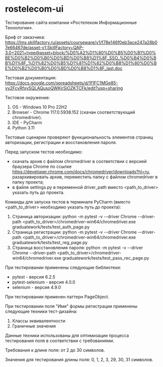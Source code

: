 # rostelecom-ui

Тестирование сайта компании «Ростелеком Информационные Технологии».

Бриф от заказчика: https://lms.skillfactory.ru/assets/courseware/v1/f78e146f0eb3ace247a28b07e66467de/asset-v1:SkillFactory+QAP-3.0+2021+type@asset+block/%D0%A2%D1%80%D0%B5%D0%B1%D0%BE%D0%B2%D0%B0%D0%BD%D0%B8%D1%8F_SSO_%D0%B4%D0%BB%D1%8F_%D1%82%D0%B5%D1%81%D1%82%D0%B8%D1%80%D0%BE%D0%B2%D0%B0%D0%BD%D0%B8%D1%8F_last.doc

Тестовая документация: https://docs.google.com/spreadsheets/d/1f1FC1MGe85-yy2FcyRfxySQLAQusoQWKjrSiOZKTCFk/edit?usp=sharing

Тестовое окружение:
1. OS - Windows 10 Pro 22H2
2. Browser - Chrome 117.0.5938.152 (скачан соответствующий chromedriver).
3. IDE - PyCharm
4. Python 3.11

Тестовые сценарии проверяют функциональность элементов страниц авторизации, регистрации и восстановления пароля.

Перед запуском тестов необходимо:
- скачать архив с файлом chromedriver в соответствии с версией браузера Chrome по ссылке https://developer.chrome.com/docs/chromedriver/downloads?hl=ru, разархивировать архив, переместить папку с файлом chromedriver в папку проекта;
- в файле settings.py в переменной driver_path вместо <path_to_driver> указать путь до проекта.

Команды для запуска тестов в терминале PyCharm (вместо <path_to_driver> необходимо указать путь до проекта):
1. Страница авторизации: python -m pytest -v --driver Chrome --driver-path <path_to_driver>/chromedriver-win64/chromedriver.exe graduatework/tests/test_auth_page.py
2. Страница регистрации: python -m pytest -v --driver Chrome --driver-path <path_to_driver>/chromedriver-win64/chromedriver.exe graduatework/tests/test_reg_page.py
3. Страница восстановления пароля: python -m pytest -v --driver Chrome --driver-path <path_to_driver>/chromedriver-win64/chromedriver.exe graduatework/tests/test_pass_rec_page.py

При тестировании применены следующие библиотеки:
- pytest - версия 6.2.5
- pytest-selenium - версия 4.0.0
- selenium - версия 4.9.0

При тестировании применен паттерн PageObject.

При тестировании поля "Имя" формы регистрации применены следующие техники тест-дизайна:
1. Классы эквивалентности
2. Граничные значения

Данные техники использованы для оптимизации процесса тестирования поля в соответствии с требованиями.

Требования к длине поля: от 2 до 30 символов.

Значения для тестирования длины поля: 0, 1, 2, 3, 29, 30, 31 символов.
